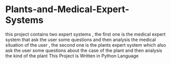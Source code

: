 # Plants-and-Medical-Expert-Systems
this project contains two expert systems , the first one is the medical expert system that ask the user some questions and then analysis the medical situation of the user , the second one is the plants expert system which also ask the user some questions about the case of the plant and then analysis the kind of the plant
This Project is Written in Python Language
